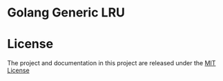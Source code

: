 # Golang Generic LRU

# License

The project and documentation in this project are released under the [MIT License](LICENSE.md)